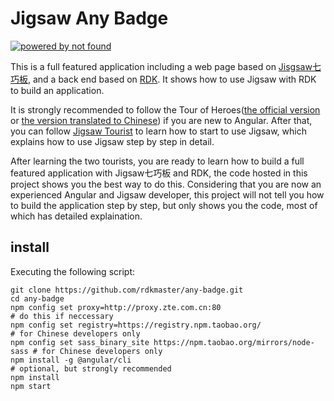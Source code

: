 # Jigsaw Any Badge

[![powered by not found](http://rdkmaster.com/rdk/service/app/any-badge/server/svg?subject=powered%20by&privateKey=qgvxHISQ-Zi8LZ3Wc-OihYOz7U-uik3BA9l)](https://github.com/rdkmaster/jigsaw)

This is a full featured application including a web page based on [Jisgsaw七巧板](https://github.com/rdkmaster/jigsaw), and a back end based on [RDK](https://github.com/rdkmaster/rdk). It shows how to use Jigsaw with RDK to build an application.

It is strongly recommended to follow the Tour of Heroes([the official version](https://angular.io/tutorial) or [the version translated to Chinese](https://angular.cn/tutorial)) if you are new to Angular. After that, you can follow [Jigsaw Tourist](https://github.com/rdkmaster/jigsaw/blob/master/docs/tourist/index.md) to learn how to start to use Jigsaw, which explains how to use Jigsaw step by step in detail.

After learning the two tourists, you are ready to learn how to build a full featured application with Jigsaw七巧板 and RDK, the code hosted in this project shows you the best way to do this. Considering that you are now an experienced Angular and Jigsaw developer, this project will not tell you how to build the application step by step, but only shows you the code, most of which has detailed explaination.

## install
Executing the following script:
```
git clone https://github.com/rdkmaster/any-badge.git
cd any-badge
npm config set proxy=http://proxy.zte.com.cn:80                          # do this if neccessary
npm config set registry=https://registry.npm.taobao.org/                 # for Chinese developers only
npm config set sass_binary_site https://npm.taobao.org/mirrors/node-sass # for Chinese developers only
npm install -g @angular/cli                                              # optional, but strongly recommended
npm install
npm start
```

